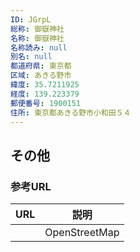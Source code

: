 ```yaml
---
ID: JGrpL
総称: 御嶽神社
名称: 御嶽神社
名称読み: null
別名: null
都道府県: 東京都
区域: あきる野市
緯度: 35.7211925
経度: 139.223379
郵便番号: 1900151
住所: 東京都あきる野市小和田５４
---
```


## その他

### 参考URL

| URL | 説明          |
| --- | ------------- |
|     | OpenStreetMap |
